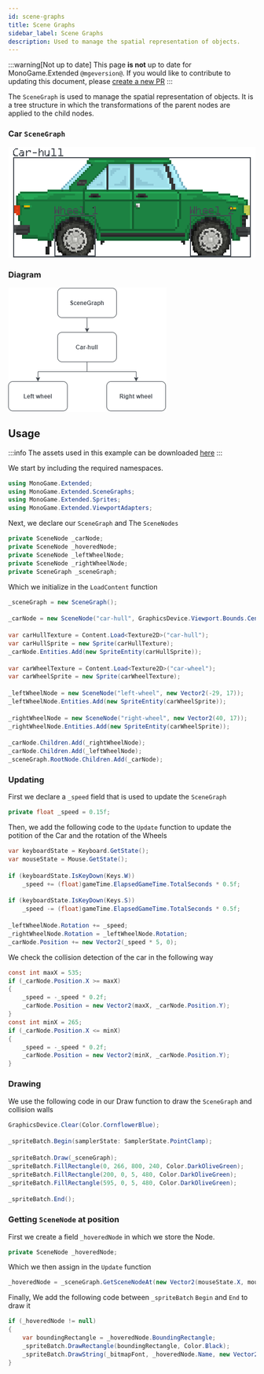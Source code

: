 ```yaml
---
id: scene-graphs
title: Scene Graphs
sidebar_label: Scene Graphs
description: Used to manage the spatial representation of objects.
---
```


:::warning[Not up to date]
This page **is not** up to date for MonoGame.Extended `@mgeversion@`.  If you would like to contribute to updating this document, please [create a new PR](https://github.com/craftworkgames/craftworkgames.github.io/pulls)
:::

The `SceneGraph` is used to manage the spatial representation of objects. It is a tree structure in which the transformations of the parent nodes are applied to the child nodes.

### Car `SceneGraph`
![Car scene graph](car-scene-graph.png)

### Diagram
![Diagram](diagram.png)


## Usage

:::info
The assets used in this example can be downloaded [here](./assets.zip)
:::

We start by including the required namespaces.

```cs
using MonoGame.Extended;
using MonoGame.Extended.SceneGraphs;
using MonoGame.Extended.Sprites;
using MonoGame.Extended.ViewportAdapters;
```

Next, we declare our `SceneGraph` and The `SceneNodes`

```cs
private SceneNode _carNode;
private SceneNode _hoveredNode;
private SceneNode _leftWheelNode;
private SceneNode _rightWheelNode;
private SceneGraph _sceneGraph;
```

Which we initialize in the `LoadContent` function

```cs
_sceneGraph = new SceneGraph();

_carNode = new SceneNode("car-hull", GraphicsDevice.Viewport.Bounds.Center.ToVector2());

var carHullTexture = Content.Load<Texture2D>("car-hull");
var carHullSprite = new Sprite(carHullTexture);
_carNode.Entities.Add(new SpriteEntity(carHullSprite));

var carWheelTexture = Content.Load<Texture2D>("car-wheel");
var carWheelSprite = new Sprite(carWheelTexture);

_leftWheelNode = new SceneNode("left-wheel", new Vector2(-29, 17));
_leftWheelNode.Entities.Add(new SpriteEntity(carWheelSprite));

_rightWheelNode = new SceneNode("right-wheel", new Vector2(40, 17));
_rightWheelNode.Entities.Add(new SpriteEntity(carWheelSprite));

_carNode.Children.Add(_rightWheelNode);
_carNode.Children.Add(_leftWheelNode);
_sceneGraph.RootNode.Children.Add(_carNode);
```

### Updating

First we declare a `_speed` field that is used to update the `SceneGraph`
```cs
private float _speed = 0.15f;
```

Then, we add the following code to the `Update` function to update the potition of the Car and the rotation of the Wheels

```cs
var keyboardState = Keyboard.GetState();
var mouseState = Mouse.GetState();

if (keyboardState.IsKeyDown(Keys.W))
    _speed += (float)gameTime.ElapsedGameTime.TotalSeconds * 0.5f;

if (keyboardState.IsKeyDown(Keys.S))
    _speed -= (float)gameTime.ElapsedGameTime.TotalSeconds * 0.5f;

_leftWheelNode.Rotation += _speed;
_rightWheelNode.Rotation = _leftWheelNode.Rotation;
_carNode.Position += new Vector2(_speed * 5, 0);
```

We check the collision detection of the car in the following way

```cs
const int maxX = 535;
if (_carNode.Position.X >= maxX)
{
    _speed = -_speed * 0.2f;
    _carNode.Position = new Vector2(maxX, _carNode.Position.Y);
}
const int minX = 265;
if (_carNode.Position.X <= minX)
{
    _speed = -_speed * 0.2f;
    _carNode.Position = new Vector2(minX, _carNode.Position.Y);
}
```

### Drawing
We use the following code in our Draw function to draw the `SceneGraph` and collision walls

```cs
GraphicsDevice.Clear(Color.CornflowerBlue);

_spriteBatch.Begin(samplerState: SamplerState.PointClamp);

_spriteBatch.Draw(_sceneGraph);
_spriteBatch.FillRectangle(0, 266, 800, 240, Color.DarkOliveGreen);
_spriteBatch.FillRectangle(200, 0, 5, 480, Color.DarkOliveGreen);
_spriteBatch.FillRectangle(595, 0, 5, 480, Color.DarkOliveGreen);

_spriteBatch.End();
```

### Getting `SceneNode` at position

First we create a field `_hoveredNode` in which we store the Node.

```cs
private SceneNode _hoveredNode;
```

Which we then assign in the `Update` function
```cs
_hoveredNode = _sceneGraph.GetSceneNodeAt(new Vector2(mouseState.X, mouseState.Y));
```

Finally, We add the following code between `_spriteBatch` `Begin` and `End` to draw it

```cs
if (_hoveredNode != null)
{
    var boundingRectangle = _hoveredNode.BoundingRectangle;
    _spriteBatch.DrawRectangle(boundingRectangle, Color.Black);
    _spriteBatch.DrawString(_bitmapFont, _hoveredNode.Name, new Vector2(14, 2), Color.White);
}
```